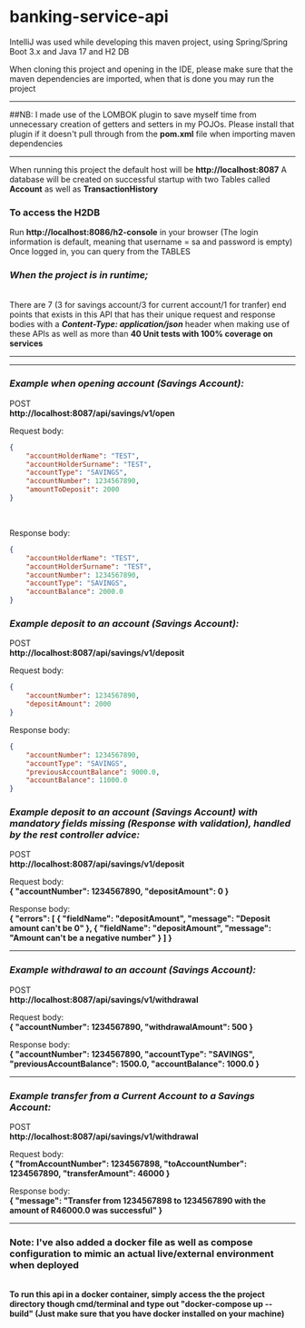 # banking-service-api

IntelliJ was used while developing this maven project, using Spring/Spring Boot 3.x and Java 17 and H2 DB

When cloning this project and opening in the IDE, please make sure that the maven dependencies are imported, when that is done you may run the project
***
##NB: I made use of the LOMBOK plugin to save myself time from unnecessary creation of getters and setters in my POJOs. Please install that plugin if it doesn't pull through from the **pom.xml** file when importing maven dependencies  
***

When running this project the default host will be  **http://localhost:8087** 
A database will be created on successful startup with two Tables called **Account** as well as **TransactionHistory**

### To access the H2DB
Run **http://localhost:8086/h2-console** in your browser (The login information is default, meaning that username = sa and password is empty)
Once logged in, you can query from the TABLES


### *When the project is in runtime;*
<br />There are 7 (3 for savings account/3 for current account/1 for tranfer) end points that exists in this API that has their unique request and response bodies with a ***Content-Type: application/json*** header when making use of these APIs as well as more than **40 Unit tests with 100% coverage on services**
***
***

### *Example when opening account (Savings Account):*

POST
<br />**http://localhost:8087/api/savings/v1/open**

Request body:
```JSON
{
    "accountHolderName": "TEST",
    "accountHolderSurname": "TEST",
    "accountType": "SAVINGS",
    "accountNumber": 1234567890,
    "amountToDeposit": 2000
}
```
<br />

Response body:
```JSON
{
    "accountHolderName": "TEST",
    "accountHolderSurname": "TEST",
    "accountNumber": 1234567890,
    "accountType": "SAVINGS",
    "accountBalance": 2000.0
}
```

### *Example deposit to an account (Savings Account):*

POST
<br />**http://localhost:8087/api/savings/v1/deposit**

Request body:
```JSON
{
    "accountNumber": 1234567890,
    "depositAmount": 2000
}
```

Response body:
```JSON
{
    "accountNumber": 1234567890,
    "accountType": "SAVINGS",
    "previousAccountBalance": 9000.0,
    "accountBalance": 11000.0
}
```

### *Example deposit to an account (Savings Account) with mandatory fields missing (Response with validation), handled by the rest controller advice:*

POST
<br />**http://localhost:8087/api/savings/v1/deposit**

Request body:
<br />**{
    "accountNumber": 1234567890,
    "depositAmount": 0
}**

Response body:
<br />**{
    "errors": [
        {
            "fieldName": "depositAmount",
            "message": "Deposit amount can't be 0"
        },
        {
            "fieldName": "depositAmount",
            "message": "Amount can't be a negative number"
        }
    ]
}**
***

### *Example withdrawal to an account (Savings Account):*

POST
<br />**http://localhost:8087/api/savings/v1/withdrawal**

Request body:
<br />**{
    "accountNumber": 1234567890,
    "withdrawalAmount": 500
}**

Response body:
<br />**{
    "accountNumber": 1234567890,
    "accountType": "SAVINGS",
    "previousAccountBalance": 1500.0,
    "accountBalance": 1000.0
}**
***

### *Example transfer from a Current Account to a Savings Account:*

POST
<br />**http://localhost:8087/api/savings/v1/withdrawal**

Request body:
<br />**{
    "fromAccountNumber": 1234567898,
    "toAccountNumber": 1234567890,
    "transferAmount": 46000
}**

Response body:
<br />**{
    "message": "Transfer from 1234567898 to 1234567890 with the amount of R46000.0 was successful"
}**
***

### Note: I've also added a docker file as well as compose configuration to mimic an actual live/external environment when deployed
<br />**To run this api in a docker container, simply access the the project directory though cmd/terminal and type out "docker-compose up --build" (Just make sure that you have docker installed on your machine)**

